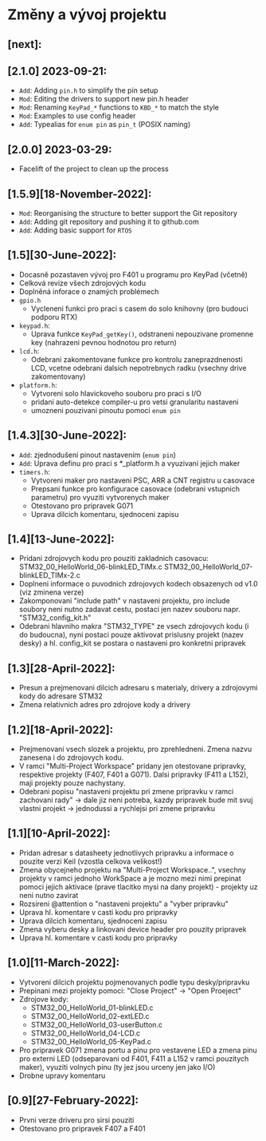 # Změny a vývoj projektu

## [next]:

## [2.1.0] 2023-09-21:
- `Add`: Adding `pin.h` to simplify the pin setup
- `Mod`: Editing the drivers to support new pin.h header
- `Mod`: Renaming `KeyPad_*` functions to `KBD_*` to match the style
- `Mod`: Examples to use config header
- `Add`: Typealias for `enum pin` as `pin_t` (POSIX naming)

## [2.0.0] 2023-03-29:
- Facelift of the project to clean up the process

## [1.5.9][18-November-2022]:

- `Mod`: Reorganising the structure to better support the Git repository
- `Add`: Adding git repository and pushing it to github.com
- `Add`: Adding basic support for `RTOS`

## [1.5][30-June-2022]:

- Docasně pozastaven vývoj pro F401 u programu pro KeyPad (včetně)
- Celková revize všech zdrojových kodu
- Doplněná inforace o znamých problémech
- `gpio.h`
  - Vycleneni funkci pro praci s casem do solo knihovny (pro budouci podporu RTX)
- `keypad.h`:
  - Uprava funkce `KeyPad_getKey()`, odstraneni nepouzivane promenne key (nahrazeni pevnou hodnotou pro return)
- `lcd.h`:
  - Odebrani zakomentovane funkce pro kontrolu zaneprazdnenosti LCD, vcetne odebrani dalsich nepotrebnych radku (vsechny drive zakomentovany)
- `platform.h`:
  - Vytvoreni solo hlavickoveho souboru pro praci s I/O
  - pridani auto-detekce compiler-u pro vetsi granularitu nastaveni
  - umozneni pouzivani pinoutu pomoci `enum pin`

## [1.4.3][30-June-2022]:

- `Add`: zjednodušení pinout nastavením (`enum pin`)
- `Add`: Uprava definu pro praci s *_platform.h a vyuzivani jejich maker
- `timers.h`:
  - Vytvoreni maker pro nastaveni PSC, ARR a CNT registru u casovace
  - Prepsani funkce pro konfigurace casovace (odebrani vstupnich parametru) pro vyuziti vytvorenych maker
  - Otestovano pro pripravek G071
  - Uprava dilcich komentaru, sjednoceni zapisu


## [1.4][13-June-2022]:

- Pridani zdrojovych kodu pro pouziti zakladnich casovacu:
            STM32_00_HelloWorld_06-blinkLED_TIMx.c
            STM32_00_HelloWorld_07-blinkLED_TIMx-2.c
- Doplneni informace o puvodnich zdrojovych kodech obsazenych od v1.0 (viz zminena verze)
- Zakomponovani "include path" v nastaveni projektu, pro include soubory neni nutno zadavat cestu, postaci jen nazev souboru napr. "STM32_config_kit.h"
- Odebrani hlavniho makra "STM32_TYPE" ze vsech zdrojovych kodu (i do budoucna), nyni postaci pouze aktivovat prislusny projekt (nazev desky) a hl. config_kit se postara o nastaveni pro konkretni pripravek

## [1.3][28-April-2022]:

- Presun a prejmenovani dilcich adresaru s materialy, drivery a zdrojovymi kody do adresare STM32
- Zmena relativnich adres pro zdrojove kody a drivery

## [1.2][18-April-2022]:

- Prejmenovani vsech slozek a projektu, pro zprehledneni. Zmena nazvu zanesena i do zdrojovych kodu.
- V ramci "Multi-Project Workspace" pridany jen otestovane pripravky, respektive projekty (F407, F401 a G071). Dalsi pripravky (F411 a L152), maji projekty pouze nachystany.
- Odebrani popisu "nastaveni projektu pri zmene pripravku v ramci zachovani rady" -> dale jiz neni potreba, kazdy pripravek bude mit svuj vlastni projekt -> jednodussi a rychlejsi pri zmene pripravku

## [1.1][10-April-2022]:

- Pridan  adresar s datasheety jednotlivych pripravku a informace o pouzite verzi Keil (vzostla celkova velikost!)
- Zmena obycejneho projektu na "Multi-Project Workspace..", vsechny projekty v ramci jednoho WorkSpace a je mozno mezi nimi prepinat pomoci jejich aktivace (prave tlacitko mysi na dany projekt) - projekty uz neni nutno zavirat
- Rozsireni @attention o "nastaveni projektu" a "vyber pripravku"
- Uprava hl. komentare v casti kodu pro pripravky
- Uprava dilcich komentaru, sjednoceni zapisu
- Zmena vyberu desky a linkovani device header pro pouzity pripravek
- Uprava hl. komentare v casti kodu pro pripravky

## [1.0][11-March-2022]:

- Vytvoreni dilcich projektu pojmenovanych podle typu desky/pripravku
- Prepinani mezi projekty pomoci: "Close Project" -> "Open Proeject"
- Zdrojove kody:
  - STM32_00_HelloWorld_01-blinkLED.c
  - STM32_00_HelloWorld_02-extLED.c
  - STM32_00_HelloWorld_03-userButton.c
  - STM32_00_HelloWorld_04-LCD.c
  - STM32_00_HelloWorld_05-KeyPad.c
- Pro pripravek G071 zmena portu a pinu pro vestavene LED a zmena pinu pro externi LED (odseparovani od F401, F411 a L152 v ramci pouzitych maker), vyuziti volnych pinu (ty jez jsou urceny jen jako I/O)
- Drobne upravy komentaru

## [0.9][27-February-2022]:

- Prvni verze driveru pro sirsi pouziti
- Otestovano pro pripravek F407 a F401
